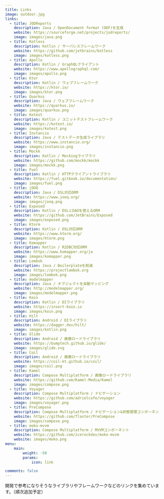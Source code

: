 ```yaml
---
title: Links
image: outdoor.jpg
links:
  - title: JODReports
    description: Java / OpenDocument format (ODF)を生成
    website: https://sourceforge.net/projects/jodreports/
    image: images/java.png
  - title: Kotless
    description: Kotlin / サーバレスフレームワーク
    website: https://github.com/jetbrains/kotless
    image: images/kotless.png
  - title: Apollo
    description: Kotlin / GraphQLクライアント
    website: https://www.apollographql.com/
    image: images/apollo.png
  - title: Ktor
    description: Kotlin / ウェブフレームワーク
    website: https://ktor.io/
    image: images/ktor.png
  - title: Quarkus
    description: Java / ウェブフレームワーク
    website: https://quarkus.io/
    image: images/quarkus.png
  - title: Kotest
    description: Kotlin / ユニットテストフレームワーク
    website: https://kotest.io/
    image: images/kotest.png
  - title: Instancio
    description: Java / テストデータ生成ライブラリ
    website: https://www.instancio.org/
    image: images/instancio.png
  - title: Mockk
    description: Kotlin / Mockingライブラリ
    website: https://github.com/mockk/mockk
    image: images/mockk.png
  - title: Fuel
    description: Kotlin / HTTPクライアントライブラリ
    website: https://fuel.gitbook.io/documentation/
    image: images/fuel.png
  - title: jOOQ
    description: Java / DSL対応ORM
    website: https://www.jooq.org/
    image: images/jooq.png
  - title: Exposed
    description: Kotlin / DSLとDAOを使えるORM
    website: https://github.com/JetBrains/Exposed
    image: images/exposed.png
  - title: Ktorm
    description: Kotlin / DSL対応ORM
    website: https://www.ktorm.org/
    image: images/ktorm.png
  - title: Komapper
    description: Kotlin / R2DBC対応ORM
    website: https://www.komapper.org/ja
    image: images/komapper.png
  - title: Lombok
    description: Java / Boilerplateを削減
    website: https://projectlombok.org
    image: images/lombok.png
  - title: modelmapper
    description: Java / オブジェクトを自動マッピング
    website: http://modelmapper.org/
    image: images/modelmapper.png
  - title: Koin
    description: Kotlin / DIライブラリ
    website: https://insert-koin.io
    image: images/koin.png
  - title: Hilt
    description: Android / DIライブラリ
    website: https://dagger.dev/hilt/
    image: images/kotlin.png
  - title: Glide
    description: Android / 画像ロードライブラリ
    website: https://bumptech.github.io/glide/
    image: images/glide.svg
  - title: Coil
    description: Android / 画像ロードライブラリ
    website: https://coil-kt.github.io/coil/
    image: images/coil.png
  - title: Kamel
    description: Compose Multiplatform / 画像ロードライブラリ
    website: https://github.com/Kamel-Media/Kamel
    image: images/compose.png
  - title: Voyager
    description: Compose Multiplatform / ナビゲーション
    website: https://github.com/adrielcafe/voyager
    image: images/voyager.png
  - title: PreCompose
    description: Compose Multiplatform / ナビゲーション&状態管理コンポーネント
    website: https://github.com/Tlaster/PreCompose
    image: images/compose.png
  - title: moko-mvvm
    description: Compose Multiplatform / MVVMコンポーネント
    website: https://github.com/icerockdev/moko-mvvm
    website: images/moko.png
menu:
    main: 
        weight: -50
        params:
            icon: link

comments: false
---
```


開発で参考になりそうなライブラリやフレームワークなどのリンクを集めています。（順次追加予定）
